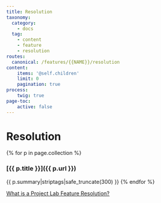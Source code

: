 ```yaml
---
title: Resolution
taxonomy:
  category:
    - docs
  tag:
    - content
    - feature
    - resolution
routes:
  canonical: /features/{{NAME}}/resolution
content:
    items: '@self.children'
    limit: 0
    pagination: true
process:
    twig: true
page-toc:
    active: false
---
```

# Resolution

{% for p in page.collection %}
### [{{ p.title }}]({{ p.url }})
{{ p.summary|striptags|safe_truncate(300) }}
{% endfor %}

[What is a Project Lab Feature Resolution?](https://docs.ginkgo.st/~docs/grav/manifest/features/feature/resolution)
